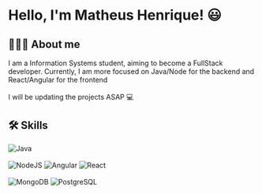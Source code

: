 # Hello, I'm Matheus Henrique! 😃


## 👨🏻‍💻 About me
I am a Information Systems student, aiming to become a FullStack developer. Currently, I am more focused on Java/Node for the backend and React/Angular for the frontend<br/><br/>
I will be updating the projects ASAP :computer:


## 🛠 Skills
<div style="display: inline_block">
    <img text-align="center" alt="Java" src= "https://img.shields.io/badge/Java-ED8B00?style=for-the-badge&logo=openjdk&logoColor=white" /><br/><br/>
    <img text-align="center" alt="NodeJS" src= "https://img.shields.io/badge/Node.js-43853D?style=for-the-badge&logo=node.js&logoColor=white"/>
    <img text-align="center" alt="Angular" src= "https://img.shields.io/badge/Angular-DD0031?style=for-the-badge&logo=angular&logoColor=white" />
    <img text-align="center" alt="React" src= "https://img.shields.io/badge/React-20232A?style=for-the-badge&logo=react&logoColor=61DAFB" /><br/><br/>
    <img text-align="center" alt="MongoDB" src= "https://img.shields.io/badge/MongoDB-4EA94B?style=for-the-badge&logo=mongodb&logoColor=white" />
    <img text-align="center" alt="PostgreSQL" src= "https://img.shields.io/badge/PostgreSQL-316192?style=for-the-badge&logo=postgresql&logoColor=white"/>


</div>

